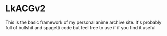 # LkACGv2
This is the basic framework of my personal anime archive site. It's probably full of bullshit and spagetti code but feel free to use if if you find it useful
